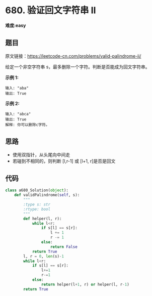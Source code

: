 # 680. 验证回文字符串 Ⅱ
**难度:easy**
## 题目
原文链接：https://leetcode-cn.com/problems/valid-palindrome-ii/

给定一个非空字符串 s，最多删除一个字符。判断是否能成为回文字符串。

**示例 1:**
```
输入: "aba"
输出: True
```
**示例 2:**
```
输入: "abca"
输出: True
解释: 你可以删除c字符。
```

## 思路
* 使用双指针，从头尾向中间走
* 若碰到不相同的，则判断 [l,r-1] 或 [l+1, r]是否是回文

## 代码
```python
class a680_Solution(object):
    def validPalindrome(self, s):
        """
        :type s: str
        :rtype: bool
        """
        def helper(l, r):
            while l<r:
                if s[l] == s[r]:
                    l += 1
                    r -= 1
                else:
                    return False
            return True
        l, r = 0, len(s)-1
        while l<r:
            if s[l] == s[r]:
                l+=1
                r-=1
            else:
                return helper(l+1, r) or helper(l, r-1)
        return True
```
